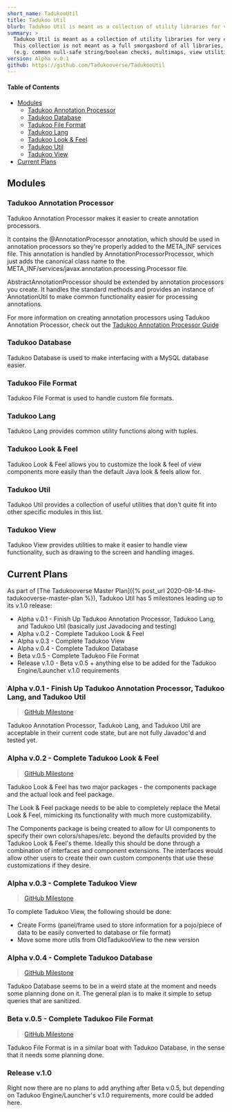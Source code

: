 ```yaml
---
short_name: TadukooUtil
title: Tadukoo Util
blurb: Tadukoo Util is meant as a collection of utility libraries for very common use.
summary: >
  Tadukoo Util is meant as a collection of utility libraries for very common use. They can be used in conjunction with Tadukoo Engine/Launcher, or can be used separately in other programs if desired. 
  This collection is not meant as a full smorgasbord of all libraries, but is just meant to include the most common libraries to be reused in most projects 
  (e.g. common null-safe string/boolean checks, multimaps, view utilities, etc.)
version: Alpha v.0.1
github: https://github.com/Tadukooverse/TadukooUtil
---
```


#### Table of Contents
* [Modules](#modules)
	* [Tadukoo Annotation Processor](#tadukoo-annotation-processor)
	* [Tadukoo Database](#tadukoo-database)
	* [Tadukoo File Format](#tadukoo-file-format)
	* [Tadukoo Lang](#tadukoo-lang)
	* [Tadukoo Look & Feel](#tadukoo-look--feel)
	* [Tadukoo Util](#tadukoo-util)
	* [Tadukoo View](#tadukoo-view)
* [Current Plans](#current-plans)

## Modules

### Tadukoo Annotation Processor
Tadukoo Annotation Processor makes it easier to create annotation processors.

It contains the @AnnotationProcessor annotation, which should be used in annotation processors so they're properly added to the META_INF services file.
This annotation is handled by AnnotationProcessorProcessor, which just adds the canonical class name to the META_INF/services/javax.annotation.processing.Processor file.

AbstractAnnotationProcessor should be extended by annotation processors you create. It handles the standard methods and provides an instance of AnnotationUtil to make common 
functionality easier for processing annotations.

For more information on creating annotation processors using Tadukoo Annotation Processor, check out the [Tadukoo Annotation Processor Guide](/guides/tadukoo-annotation-processor.html)

### Tadukoo Database
Tadukoo Database is used to make interfacing with a MySQL database easier.

### Tadukoo File Format
Tadukoo File Format is used to handle custom file formats.

### Tadukoo Lang
Tadukoo Lang provides common utility functions along with tuples.

### Tadukoo Look & Feel
Tadukoo Look & Feel allows you to customize the look & feel of view components more easily than the default Java look & feels allow for.

### Tadukoo Util
Tadukoo Util provides a collection of useful utilities that don't quite fit into other specific modules in this list.

### Tadukoo View
Tadukoo View provides utilities to make it easier to handle view functionality, such as drawing to the screen and handling images.

## Current Plans
As part of [The Tadukooverse Master Plan]({% post_url 2020-08-14-the-tadukooverse-master-plan %}), Tadukoo Util has 5 milestones leading up to its v.1.0 release:
- Alpha v.0.1 - Finish Up Tadukoo Annotation Processor, Tadukoo Lang, and Tadukoo Util (basically just Javadocing and testing)
- Alpha v.0.2 - Complete Tadukoo Look & Feel
- Alpha v.0.3 - Complete Tadukoo View
- Alpha v.0.4 - Complete Tadukoo Database
- Beta v.0.5 - Complete Tadukoo File Format
- Release v.1.0 - Beta v.0.5 + anything else to be added for the Tadukoo Engine/Launcher v.1.0 requirements

### Alpha v.0.1 - Finish Up Tadukoo Annotation Processor, Tadukoo Lang, and Tadukoo Util
> [GitHub Milestone]({{page.github}}/milestone/1)

Tadukoo Annotation Processor, Tadukoo Lang, and Tadukoo Util are acceptable in their current code state, but are not fully Javadoc'd and tested yet.

### Alpha v.0.2 - Complete Tadukoo Look & Feel
> [GitHub Milestone]({{page.github}}/milestone/2)

Tadukoo Look & Feel has two major packages - the components package and the actual look and feel package.

The Look & Feel package needs to be able to completely replace the Metal Look & Feel, mimicking its functionality with much more customizability.

The Components package is being created to allow for UI components to specify their own colors/shapes/etc. beyond the defaults provided by the Tadukoo Look & Feel's theme. 
Ideally this should be done through a combination of interfaces and component extensions. The interfaces would allow other users to create their own custom components that 
use these customizations if they desire.

### Alpha v.0.3 - Complete Tadukoo View
> [GitHub Milestone]({{page.github}}/milestone/3)

To complete Tadukoo View, the following should be done:
- Create Forms (panel/frame used to store information for a pojo/piece of data to be easily converted to database or file format)
- Move some more utils from OldTadukooView to the new version

### Alpha v.0.4 - Complete Tadukoo Database
> [GitHub Milestone]({{page.github}}/milestone/4)

Tadukoo Database seems to be in a weird state at the moment and needs some planning done on it. The general plan is to make it simple to setup queries that are sanitized.

### Beta v.0.5 - Complete Tadukoo File Format
> [GitHub Milestone]({{page.github}}/milestone/5)

Tadukoo File Format is in a similar boat with Tadukoo Database, in the sense that it needs some planning done.

### Release v.1.0
Right now there are no plans to add anything after Beta v.0.5, but depending on Tadukoo Engine/Launcher's v.1.0 requirements, more could be added here.
